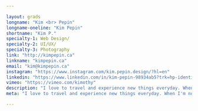```yaml
---

layout: grads
longname: "Kim <br> Pepin"
longname-oneline: "Kim Pepin"
shortname: "Kim P."
specialty-1: Web Design/
specialty-2: UI/UX/
specialty-3: Photography
link: "http://kimpepin.ca"
linkname: "kimpepin.ca"
email: "kim@kimpepin.ca"
instagram: "https://www.instagram.com/kim.pepin.design/?hl=en"
linkedin: "https://www.linkedin.com/in/kim-pepin-98934ab5?trk=hp-identity-photo"
vimeo: "https://vimeo.com/kimothy"
description: "I love to travel and experience new things everyday. When I'm not designing you'll see me eating candy, nutella and popcorn."
meta: "I love to travel and experience new things everyday. When I'm not designing you'll see me eating candy, nutella and popcorn."

---
```

